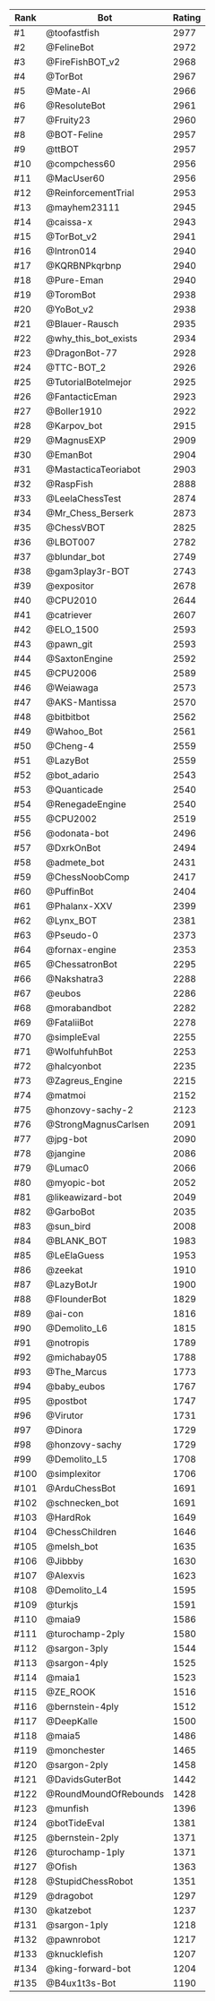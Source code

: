 Rank|Bot|Rating
---|---|---
#1|@toofastfish|2977
#2|@FelineBot|2972
#3|@FireFishBOT_v2|2968
#4|@TorBot|2967
#5|@Mate-AI|2966
#6|@ResoluteBot|2961
#7|@Fruity23|2960
#8|@BOT-Feline|2957
#9|@ttBOT|2957
#10|@compchess60|2956
#11|@MacUser60|2956
#12|@ReinforcementTrial|2953
#13|@mayhem23111|2945
#14|@caissa-x|2943
#15|@TorBot_v2|2941
#16|@Intron014|2940
#17|@KQRBNPkqrbnp|2940
#18|@Pure-Eman|2940
#19|@ToromBot|2938
#20|@YoBot_v2|2938
#21|@Blauer-Rausch|2935
#22|@why_this_bot_exists|2934
#23|@DragonBot-77|2928
#24|@TTC-BOT_2|2926
#25|@TutorialBotelmejor|2925
#26|@FantacticEman|2923
#27|@Boller1910|2922
#28|@Karpov_bot|2915
#29|@MagnusEXP|2909
#30|@EmanBot|2904
#31|@MastacticaTeoriabot|2903
#32|@RaspFish|2888
#33|@LeelaChessTest|2874
#34|@Mr_Chess_Berserk|2873
#35|@ChessVBOT|2825
#36|@LBOT007|2782
#37|@blundar_bot|2749
#38|@gam3play3r-BOT|2743
#39|@expositor|2678
#40|@CPU2010|2644
#41|@catriever|2607
#42|@ELO_1500|2593
#43|@pawn_git|2593
#44|@SaxtonEngine|2592
#45|@CPU2006|2589
#46|@Weiawaga|2573
#47|@AKS-Mantissa|2570
#48|@bitbitbot|2562
#49|@Wahoo_Bot|2561
#50|@Cheng-4|2559
#51|@LazyBot|2559
#52|@bot_adario|2543
#53|@Quanticade|2540
#54|@RenegadeEngine|2540
#55|@CPU2002|2519
#56|@odonata-bot|2496
#57|@DxrkOnBot|2494
#58|@admete_bot|2431
#59|@ChessNoobComp|2417
#60|@PuffinBot|2404
#61|@Phalanx-XXV|2399
#62|@Lynx_BOT|2381
#63|@Pseudo-0|2373
#64|@fornax-engine|2353
#65|@ChessatronBot|2295
#66|@Nakshatra3|2288
#67|@eubos|2286
#68|@morabandbot|2282
#69|@FataliiBot|2278
#70|@simpleEval|2255
#71|@WolfuhfuhBot|2253
#72|@halcyonbot|2235
#73|@Zagreus_Engine|2215
#74|@matmoi|2152
#75|@honzovy-sachy-2|2123
#76|@StrongMagnusCarlsen|2091
#77|@jpg-bot|2090
#78|@jangine|2086
#79|@Lumac0|2066
#80|@myopic-bot|2052
#81|@likeawizard-bot|2049
#82|@GarboBot|2035
#83|@sun_bird|2008
#84|@BLANK_BOT|1983
#85|@LeElaGuess|1953
#86|@zeekat|1910
#87|@LazyBotJr|1900
#88|@FlounderBot|1829
#89|@ai-con|1816
#90|@Demolito_L6|1815
#91|@notropis|1789
#92|@michabay05|1788
#93|@The_Marcus|1773
#94|@baby_eubos|1767
#95|@postbot|1747
#96|@Virutor|1731
#97|@Dinora|1729
#98|@honzovy-sachy|1729
#99|@Demolito_L5|1708
#100|@simplexitor|1706
#101|@ArduChessBot|1691
#102|@schnecken_bot|1691
#103|@HardRok|1649
#104|@ChessChildren|1646
#105|@melsh_bot|1635
#106|@Jibbby|1630
#107|@Alexvis|1623
#108|@Demolito_L4|1595
#109|@turkjs|1591
#110|@maia9|1586
#111|@turochamp-2ply|1580
#112|@sargon-3ply|1544
#113|@sargon-4ply|1525
#114|@maia1|1523
#115|@ZE_ROOK|1516
#116|@bernstein-4ply|1512
#117|@DeepKalle|1500
#118|@maia5|1486
#119|@monchester|1465
#120|@sargon-2ply|1458
#121|@DavidsGuterBot|1442
#122|@RoundMoundOfRebounds|1428
#123|@munfish|1396
#124|@botTideEval|1381
#125|@bernstein-2ply|1371
#126|@turochamp-1ply|1371
#127|@Ofish|1363
#128|@StupidChessRobot|1351
#129|@dragobot|1297
#130|@katzebot|1237
#131|@sargon-1ply|1218
#132|@pawnrobot|1217
#133|@knucklefish|1207
#134|@king-forward-bot|1204
#135|@B4ux1t3s-Bot|1190
